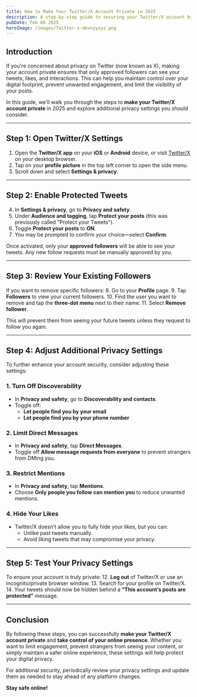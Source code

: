 ```yaml
---
title: How to Make Your Twitter/X Account Private in 2025
description: A step-by-step guide to securing your Twitter/X account by making it private and controlling who can see your tweets.
pubDate: Feb 06 2025
heroImage: /images/Twitter-x-devvyyxyz.png
---
```


## Introduction

If you're concerned about privacy on Twitter (now known as X), making your account private ensures that only approved followers can see your tweets, likes, and interactions. This can help you maintain control over your digital footprint, prevent unwanted engagement, and limit the visibility of your posts.

In this guide, we'll walk you through the steps to **make your Twitter/X account private** in 2025 and explore additional privacy settings you should consider.

---

## Step 1: Open Twitter/X Settings

1. Open the **Twitter/X app** on your **iOS** or **Android** device, or visit [Twitter/X](https://twitter.com/) on your desktop browser.
2. Tap on your **profile picture** in the top left corner to open the side menu.
3. Scroll down and select **Settings & privacy**.

---

## Step 2: Enable Protected Tweets

4. In **Settings & privacy**, go to **Privacy and safety**.
5. Under **Audience and tagging**, tap **Protect your posts** (this was previously called "Protect your Tweets").
6. Toggle **Protect your posts** to **ON**.
7. You may be prompted to confirm your choice—select **Confirm**.

Once activated, only your **approved followers** will be able to see your tweets. Any new follow requests must be manually approved by you.

---

## Step 3: Review Your Existing Followers

If you want to remove specific followers:
8. Go to your **Profile** page.
9. Tap **Followers** to view your current followers.
10. Find the user you want to remove and tap the **three-dot menu** next to their name.
11. Select **Remove follower**.

This will prevent them from seeing your future tweets unless they request to follow you again.

---

## Step 4: Adjust Additional Privacy Settings

To further enhance your account security, consider adjusting these settings:

### **1. Turn Off Discoverability**
- In **Privacy and safety**, go to **Discoverability and contacts**.
- Toggle off:
  - **Let people find you by your email**
  - **Let people find you by your phone number**

### **2. Limit Direct Messages**
- In **Privacy and safety**, tap **Direct Messages**.
- Toggle off **Allow message requests from everyone** to prevent strangers from DMing you.

### **3. Restrict Mentions**
- In **Privacy and safety**, tap **Mentions**.
- Choose **Only people you follow can mention you** to reduce unwanted mentions.

### **4. Hide Your Likes**
- Twitter/X doesn't allow you to fully hide your likes, but you can:
  - Unlike past tweets manually.
  - Avoid liking tweets that may compromise your privacy.

---

## Step 5: Test Your Privacy Settings

To ensure your account is truly private:
12. **Log out** of Twitter/X or use an incognito/private browser window.
13. Search for your profile on Twitter/X.
14. Your tweets should now be hidden behind a **“This account’s posts are protected”** message.

---

## Conclusion

By following these steps, you can successfully **make your Twitter/X account private** and **take control of your online presence**. Whether you want to limit engagement, prevent strangers from seeing your content, or simply maintain a safer online experience, these settings will help protect your digital privacy.

For additional security, periodically review your privacy settings and update them as needed to stay ahead of any platform changes.

**Stay safe online!**